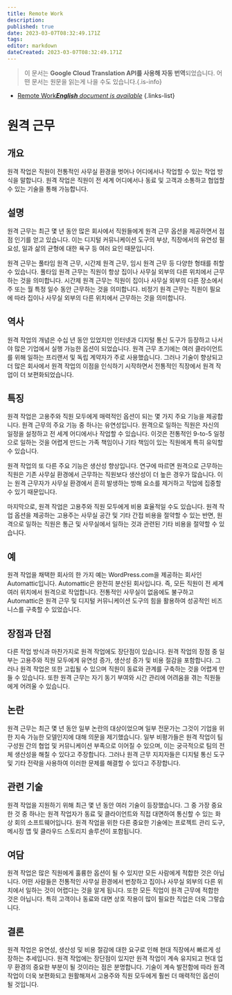 ```yaml
---
title: Remote Work
description: 
published: true
date: 2023-03-07T08:32:49.171Z
tags: 
editor: markdown
dateCreated: 2023-03-07T08:32:49.171Z
---
```


> 이 문서는 **Google Cloud Translation API를 사용해 자동 번역**되었습니다.
어떤 문서는 원문을 읽는게 나을 수도 있습니다.{.is-info}



- [Remote Work***English** document is available*](/en/Knowledge-base/Dictionary/remote-work)
{.links-list}

# 원격 근무

## 개요
원격 작업은 직원이 전통적인 사무실 환경을 벗어나 어디에서나 작업할 수 있는 작업 방식을 말합니다. 원격 작업은 직원이 전 세계 어디에서나 동료 및 고객과 소통하고 협업할 수 있는 기술을 통해 가능합니다.

## 설명
원격 근무는 최근 몇 년 동안 많은 회사에서 직원들에게 원격 근무 옵션을 제공하면서 점점 인기를 얻고 있습니다. 이는 디지털 커뮤니케이션 도구의 부상, 직장에서의 유연성 필요성, 일과 삶의 균형에 대한 욕구 등 여러 요인 때문입니다.

원격 근무는 풀타임 원격 근무, 시간제 원격 근무, 임시 원격 근무 등 다양한 형태를 취할 수 있습니다. 풀타임 원격 근무는 직원이 항상 집이나 사무실 외부의 다른 위치에서 근무하는 것을 의미합니다. 시간제 원격 근무는 직원이 집이나 사무실 외부의 다른 장소에서 주 또는 월 특정 일수 동안 근무하는 것을 의미합니다. 비정기 원격 근무는 직원이 필요에 따라 집이나 사무실 외부의 다른 위치에서 근무하는 것을 의미합니다.

## 역사
원격 작업의 개념은 수십 년 동안 있었지만 인터넷과 디지털 통신 도구가 등장하고 나서야 많은 기업에서 실행 가능한 옵션이 되었습니다. 원격 근무 초기에는 여러 클라이언트를 위해 일하는 프리랜서 및 독립 계약자가 주로 사용했습니다. 그러나 기술이 향상되고 더 많은 회사에서 원격 작업의 이점을 인식하기 시작하면서 전통적인 직장에서 원격 작업이 더 보편화되었습니다.

## 특징
원격 작업은 고용주와 직원 모두에게 매력적인 옵션이 되는 몇 가지 주요 기능을 제공합니다. 원격 근무의 주요 기능 중 하나는 유연성입니다. 원격으로 일하는 직원은 자신의 일정을 설정하고 전 세계 어디에서나 작업할 수 있습니다. 이것은 전통적인 9-to-5 일정으로 일하는 것을 어렵게 만드는 가족 책임이나 기타 책임이 있는 직원에게 특히 유익할 수 있습니다.

원격 작업의 또 다른 주요 기능은 생산성 향상입니다. 연구에 따르면 원격으로 근무하는 직원은 기존 사무실 환경에서 근무하는 직원보다 생산성이 더 높은 경우가 많습니다. 이는 원격 근무자가 사무실 환경에서 흔히 발생하는 방해 요소를 제거하고 작업에 집중할 수 있기 때문입니다.

마지막으로, 원격 작업은 고용주와 직원 모두에게 비용 효율적일 수도 있습니다. 원격 작업 옵션을 제공하는 고용주는 사무실 공간 및 기타 간접 비용을 절약할 수 있는 반면, 원격으로 일하는 직원은 통근 및 사무실에서 일하는 것과 관련된 기타 비용을 절약할 수 있습니다.

## 예
원격 작업을 채택한 회사의 한 가지 예는 WordPress.com을 제공하는 회사인 Automattic입니다. Automattic은 완전히 분산된 회사입니다. 즉, 모든 직원이 전 세계 여러 위치에서 원격으로 작업합니다. 전통적인 사무실이 없음에도 불구하고 Automattic은 원격 근무 및 디지털 커뮤니케이션 도구의 힘을 활용하여 성공적인 비즈니스를 구축할 수 있었습니다.

## 장점과 단점
다른 작업 방식과 마찬가지로 원격 작업에도 장단점이 있습니다. 원격 작업의 장점 중 일부는 고용주와 직원 모두에게 유연성 증가, 생산성 증가 및 비용 절감을 포함합니다. 그러나 원격 작업은 또한 고립될 수 있으며 직원이 동료와 관계를 구축하는 것을 어렵게 만들 수 있습니다. 또한 원격 근무는 자기 동기 부여와 시간 관리에 어려움을 겪는 직원들에게 어려울 수 있습니다.

## 논란
원격 근무는 최근 몇 년 동안 일부 논란의 대상이었으며 일부 전문가는 그것이 기업을 위한 지속 가능한 모델인지에 대해 의문을 제기했습니다. 일부 비평가들은 원격 작업이 팀 구성원 간의 협업 및 커뮤니케이션 부족으로 이어질 수 있으며, 이는 궁극적으로 팀의 전체 생산성을 해칠 수 있다고 주장합니다. 그러나 원격 근무 지지자들은 디지털 통신 도구 및 기타 전략을 사용하여 이러한 문제를 해결할 수 있다고 주장합니다.

## 관련 기술
원격 작업을 지원하기 위해 최근 몇 년 동안 여러 기술이 등장했습니다. 그 중 가장 중요한 것 중 하나는 원격 작업자가 동료 및 클라이언트와 직접 대면하여 통신할 수 있는 화상 회의 소프트웨어입니다. 원격 작업을 위한 다른 중요한 기술에는 프로젝트 관리 도구, 메시징 앱 및 클라우드 스토리지 솔루션이 포함됩니다.

## 여담
원격 작업은 많은 직원에게 훌륭한 옵션이 될 수 있지만 모든 사람에게 적합한 것은 아닙니다. 어떤 사람들은 전통적인 사무실 환경에서 번창하고 집이나 사무실 외부의 다른 위치에서 일하는 것이 어렵다는 것을 알게 됩니다. 또한 모든 직업이 원격 근무에 적합한 것은 아닙니다. 특히 고객이나 동료와 대면 상호 작용이 많이 필요한 직업은 더욱 그렇습니다.

## 결론
원격 작업은 유연성, 생산성 및 비용 절감에 대한 요구로 인해 현대 직장에서 빠르게 성장하는 추세입니다. 원격 작업에는 장단점이 있지만 원격 작업이 계속 유지되고 현대 업무 환경의 중요한 부분이 될 것이라는 점은 분명합니다. 기술이 계속 발전함에 따라 원격 작업이 더욱 보편화되고 원활해져서 고용주와 직원 모두에게 훨씬 더 매력적인 옵션이 될 것입니다.